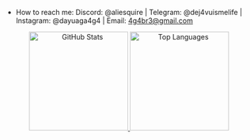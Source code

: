 -  How to reach me: Discord: @aliesquire | Telegram: @dej4vuismelife | Instagram: @dayuaga4g4 | Email: 4g4br3@gmail.com
  <!-- Markdown -->
<p align="center">
  <a href="https://github.com/AGA4G4">
    <img
      height="200"
      src="https://github-readme-stats.vercel.app/api?username=AGA4G4&show_icons=true&hide_title=true&hide_border=true&bg_color=00000000&text_color=d7d1e1&v=1"
      alt="GitHub Stats"
    />
  </a>
  <a href="https://github.com/AGA4G4">
    <img
      height="200"
      src="https://github-readme-stats.vercel.app/api/top-langs/?username=AGA4G4&layout=donut&langs_count=8&hide=Dockerfile&hide_title=true&hide_border=true&bg_color=00000000&text_color=d7d1e1&v=1"
      alt="Top Languages"
    />
  </a>
</p>




<!---
AGA4G4/AGA4G4 is a ✨ special ✨ repository because its `README.md` (this file) appears on your GitHub profile.
You can click the Preview link to take a look at your changes.
--->

